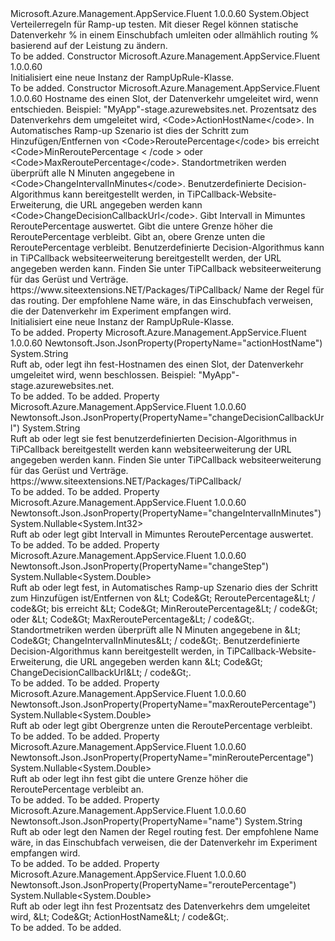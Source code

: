 <Type Name="RampUpRule" FullName="Microsoft.Azure.Management.AppService.Fluent.Models.RampUpRule">
  <TypeSignature Language="C#" Value="public class RampUpRule" />
  <TypeSignature Language="ILAsm" Value=".class public auto ansi beforefieldinit RampUpRule extends System.Object" />
  <TypeSignature Language="DocId" Value="T:Microsoft.Azure.Management.AppService.Fluent.Models.RampUpRule" />
  <TypeSignature Language="VB.NET" Value="Public Class RampUpRule" />
  <TypeSignature Language="F#" Value="type RampUpRule = class" />
  <AssemblyInfo>
    <AssemblyName>Microsoft.Azure.Management.AppService.Fluent</AssemblyName>
    <AssemblyVersion>1.0.0.60</AssemblyVersion>
  </AssemblyInfo>
  <Base>
    <BaseTypeName>System.Object</BaseTypeName>
  </Base>
  <Interfaces />
  <Docs>
    <summary>
            Verteilerregeln für Ramp-up testen. Mit dieser Regel können statische Datenverkehr % in einem Einschubfach umleiten oder allmählich routing % basierend auf der Leistung zu ändern.
            </summary>
    <remarks>To be added.</remarks>
  </Docs>
  <Members>
    <Member MemberName=".ctor">
      <MemberSignature Language="C#" Value="public RampUpRule ();" />
      <MemberSignature Language="ILAsm" Value=".method public hidebysig specialname rtspecialname instance void .ctor() cil managed" />
      <MemberSignature Language="DocId" Value="M:Microsoft.Azure.Management.AppService.Fluent.Models.RampUpRule.#ctor" />
      <MemberSignature Language="VB.NET" Value="Public Sub New ()" />
      <MemberType>Constructor</MemberType>
      <AssemblyInfo>
        <AssemblyName>Microsoft.Azure.Management.AppService.Fluent</AssemblyName>
        <AssemblyVersion>1.0.0.60</AssemblyVersion>
      </AssemblyInfo>
      <Parameters />
      <Docs>
        <summary>
            Initialisiert eine neue Instanz der RampUpRule-Klasse.
            </summary>
        <remarks>To be added.</remarks>
      </Docs>
    </Member>
    <Member MemberName=".ctor">
      <MemberSignature Language="C#" Value="public RampUpRule (string actionHostName = null, Nullable&lt;double&gt; reroutePercentage = null, Nullable&lt;double&gt; changeStep = null, Nullable&lt;int&gt; changeIntervalInMinutes = null, Nullable&lt;double&gt; minReroutePercentage = null, Nullable&lt;double&gt; maxReroutePercentage = null, string changeDecisionCallbackUrl = null, string name = null);" />
      <MemberSignature Language="ILAsm" Value=".method public hidebysig specialname rtspecialname instance void .ctor(string actionHostName, valuetype System.Nullable`1&lt;float64&gt; reroutePercentage, valuetype System.Nullable`1&lt;float64&gt; changeStep, valuetype System.Nullable`1&lt;int32&gt; changeIntervalInMinutes, valuetype System.Nullable`1&lt;float64&gt; minReroutePercentage, valuetype System.Nullable`1&lt;float64&gt; maxReroutePercentage, string changeDecisionCallbackUrl, string name) cil managed" />
      <MemberSignature Language="DocId" Value="M:Microsoft.Azure.Management.AppService.Fluent.Models.RampUpRule.#ctor(System.String,System.Nullable{System.Double},System.Nullable{System.Double},System.Nullable{System.Int32},System.Nullable{System.Double},System.Nullable{System.Double},System.String,System.String)" />
      <MemberSignature Language="VB.NET" Value="Public Sub New (Optional actionHostName As String = null, Optional reroutePercentage As Nullable(Of Double) = null, Optional changeStep As Nullable(Of Double) = null, Optional changeIntervalInMinutes As Nullable(Of Integer) = null, Optional minReroutePercentage As Nullable(Of Double) = null, Optional maxReroutePercentage As Nullable(Of Double) = null, Optional changeDecisionCallbackUrl As String = null, Optional name As String = null)" />
      <MemberSignature Language="F#" Value="new Microsoft.Azure.Management.AppService.Fluent.Models.RampUpRule : string * Nullable&lt;double&gt; * Nullable&lt;double&gt; * Nullable&lt;int&gt; * Nullable&lt;double&gt; * Nullable&lt;double&gt; * string * string -&gt; Microsoft.Azure.Management.AppService.Fluent.Models.RampUpRule" Usage="new Microsoft.Azure.Management.AppService.Fluent.Models.RampUpRule (actionHostName, reroutePercentage, changeStep, changeIntervalInMinutes, minReroutePercentage, maxReroutePercentage, changeDecisionCallbackUrl, name)" />
      <MemberType>Constructor</MemberType>
      <AssemblyInfo>
        <AssemblyName>Microsoft.Azure.Management.AppService.Fluent</AssemblyName>
        <AssemblyVersion>1.0.0.60</AssemblyVersion>
      </AssemblyInfo>
      <Parameters>
        <Parameter Name="actionHostName" Type="System.String" />
        <Parameter Name="reroutePercentage" Type="System.Nullable&lt;System.Double&gt;" />
        <Parameter Name="changeStep" Type="System.Nullable&lt;System.Double&gt;" />
        <Parameter Name="changeIntervalInMinutes" Type="System.Nullable&lt;System.Int32&gt;" />
        <Parameter Name="minReroutePercentage" Type="System.Nullable&lt;System.Double&gt;" />
        <Parameter Name="maxReroutePercentage" Type="System.Nullable&lt;System.Double&gt;" />
        <Parameter Name="changeDecisionCallbackUrl" Type="System.String" />
        <Parameter Name="name" Type="System.String" />
      </Parameters>
      <Docs>
        <param name="actionHostName">Hostname des einen Slot, der Datenverkehr umgeleitet wird, wenn entschieden. Beispiel:
            "MyApp"-stage.azurewebsites.net.</param>
        <param name="reroutePercentage">Prozentsatz des Datenverkehrs dem umgeleitet wird, &lt;Code&gt;ActionHostName&lt;/code&gt;.</param>
        <param name="changeStep">In Automatisches Ramp-up Szenario ist dies der Schritt zum Hinzufügen/Entfernen von &lt;Code&gt;ReroutePercentage&lt;/code&gt; bis erreicht &lt;Code&gt;MinReroutePercentage &lt; /code &gt; oder &lt;Code&gt;MaxReroutePercentage&lt;/code&gt;. Standortmetriken werden überprüft alle N Minuten angegebene in &lt;Code&gt;ChangeIntervalInMinutes&lt;/code&gt;.
            Benutzerdefinierte Decision-Algorithmus kann bereitgestellt werden, in TiPCallback-Website-Erweiterung, die URL angegeben werden kann &lt;Code&gt;ChangeDecisionCallbackUrl&lt;/code&gt;.</param>
        <param name="changeIntervalInMinutes">Gibt Intervall in Mimuntes ReroutePercentage auswertet.</param>
        <param name="minReroutePercentage">Gibt die untere Grenze höher die ReroutePercentage verbleibt.</param>
        <param name="maxReroutePercentage">Gibt an, obere Grenze unten die ReroutePercentage verbleibt.</param>
        <param name="changeDecisionCallbackUrl">Benutzerdefinierte Decision-Algorithmus kann in TiPCallback websiteerweiterung bereitgestellt werden, der URL angegeben werden kann. Finden Sie unter TiPCallback websiteerweiterung für das Gerüst und Verträge.
            https://www.siteextensions.NET/Packages/TiPCallback/</param>
        <param name="name">Name der Regel für das routing. Der empfohlene Name wäre, in das Einschubfach verweisen, die der Datenverkehr im Experiment empfangen wird.</param>
        <summary>
            Initialisiert eine neue Instanz der RampUpRule-Klasse.
            </summary>
        <remarks>To be added.</remarks>
      </Docs>
    </Member>
    <Member MemberName="ActionHostName">
      <MemberSignature Language="C#" Value="public string ActionHostName { get; set; }" />
      <MemberSignature Language="ILAsm" Value=".property instance string ActionHostName" />
      <MemberSignature Language="DocId" Value="P:Microsoft.Azure.Management.AppService.Fluent.Models.RampUpRule.ActionHostName" />
      <MemberSignature Language="VB.NET" Value="Public Property ActionHostName As String" />
      <MemberSignature Language="F#" Value="member this.ActionHostName : string with get, set" Usage="Microsoft.Azure.Management.AppService.Fluent.Models.RampUpRule.ActionHostName" />
      <MemberType>Property</MemberType>
      <AssemblyInfo>
        <AssemblyName>Microsoft.Azure.Management.AppService.Fluent</AssemblyName>
        <AssemblyVersion>1.0.0.60</AssemblyVersion>
      </AssemblyInfo>
      <Attributes>
        <Attribute>
          <AttributeName>Newtonsoft.Json.JsonProperty(PropertyName="actionHostName")</AttributeName>
        </Attribute>
      </Attributes>
      <ReturnValue>
        <ReturnType>System.String</ReturnType>
      </ReturnValue>
      <Docs>
        <summary>
            Ruft ab, oder legt ihn fest-Hostnamen des einen Slot, der Datenverkehr umgeleitet wird, wenn beschlossen. Beispiel: "MyApp"-stage.azurewebsites.net.
            </summary>
        <value>To be added.</value>
        <remarks>To be added.</remarks>
      </Docs>
    </Member>
    <Member MemberName="ChangeDecisionCallbackUrl">
      <MemberSignature Language="C#" Value="public string ChangeDecisionCallbackUrl { get; set; }" />
      <MemberSignature Language="ILAsm" Value=".property instance string ChangeDecisionCallbackUrl" />
      <MemberSignature Language="DocId" Value="P:Microsoft.Azure.Management.AppService.Fluent.Models.RampUpRule.ChangeDecisionCallbackUrl" />
      <MemberSignature Language="VB.NET" Value="Public Property ChangeDecisionCallbackUrl As String" />
      <MemberSignature Language="F#" Value="member this.ChangeDecisionCallbackUrl : string with get, set" Usage="Microsoft.Azure.Management.AppService.Fluent.Models.RampUpRule.ChangeDecisionCallbackUrl" />
      <MemberType>Property</MemberType>
      <AssemblyInfo>
        <AssemblyName>Microsoft.Azure.Management.AppService.Fluent</AssemblyName>
        <AssemblyVersion>1.0.0.60</AssemblyVersion>
      </AssemblyInfo>
      <Attributes>
        <Attribute>
          <AttributeName>Newtonsoft.Json.JsonProperty(PropertyName="changeDecisionCallbackUrl")</AttributeName>
        </Attribute>
      </Attributes>
      <ReturnValue>
        <ReturnType>System.String</ReturnType>
      </ReturnValue>
      <Docs>
        <summary>
            Ruft ab oder legt sie fest benutzerdefinierten Decision-Algorithmus in TiPCallback bereitgestellt werden kann websiteerweiterung der URL angegeben werden kann. Finden Sie unter TiPCallback websiteerweiterung für das Gerüst und Verträge.
            https://www.siteextensions.NET/Packages/TiPCallback/
            </summary>
        <value>To be added.</value>
        <remarks>To be added.</remarks>
      </Docs>
    </Member>
    <Member MemberName="ChangeIntervalInMinutes">
      <MemberSignature Language="C#" Value="public Nullable&lt;int&gt; ChangeIntervalInMinutes { get; set; }" />
      <MemberSignature Language="ILAsm" Value=".property instance valuetype System.Nullable`1&lt;int32&gt; ChangeIntervalInMinutes" />
      <MemberSignature Language="DocId" Value="P:Microsoft.Azure.Management.AppService.Fluent.Models.RampUpRule.ChangeIntervalInMinutes" />
      <MemberSignature Language="VB.NET" Value="Public Property ChangeIntervalInMinutes As Nullable(Of Integer)" />
      <MemberSignature Language="F#" Value="member this.ChangeIntervalInMinutes : Nullable&lt;int&gt; with get, set" Usage="Microsoft.Azure.Management.AppService.Fluent.Models.RampUpRule.ChangeIntervalInMinutes" />
      <MemberType>Property</MemberType>
      <AssemblyInfo>
        <AssemblyName>Microsoft.Azure.Management.AppService.Fluent</AssemblyName>
        <AssemblyVersion>1.0.0.60</AssemblyVersion>
      </AssemblyInfo>
      <Attributes>
        <Attribute>
          <AttributeName>Newtonsoft.Json.JsonProperty(PropertyName="changeIntervalInMinutes")</AttributeName>
        </Attribute>
      </Attributes>
      <ReturnValue>
        <ReturnType>System.Nullable&lt;System.Int32&gt;</ReturnType>
      </ReturnValue>
      <Docs>
        <summary>
            Ruft ab oder legt gibt Intervall in Mimuntes ReroutePercentage auswertet.
            </summary>
        <value>To be added.</value>
        <remarks>To be added.</remarks>
      </Docs>
    </Member>
    <Member MemberName="ChangeStep">
      <MemberSignature Language="C#" Value="public Nullable&lt;double&gt; ChangeStep { get; set; }" />
      <MemberSignature Language="ILAsm" Value=".property instance valuetype System.Nullable`1&lt;float64&gt; ChangeStep" />
      <MemberSignature Language="DocId" Value="P:Microsoft.Azure.Management.AppService.Fluent.Models.RampUpRule.ChangeStep" />
      <MemberSignature Language="VB.NET" Value="Public Property ChangeStep As Nullable(Of Double)" />
      <MemberSignature Language="F#" Value="member this.ChangeStep : Nullable&lt;double&gt; with get, set" Usage="Microsoft.Azure.Management.AppService.Fluent.Models.RampUpRule.ChangeStep" />
      <MemberType>Property</MemberType>
      <AssemblyInfo>
        <AssemblyName>Microsoft.Azure.Management.AppService.Fluent</AssemblyName>
        <AssemblyVersion>1.0.0.60</AssemblyVersion>
      </AssemblyInfo>
      <Attributes>
        <Attribute>
          <AttributeName>Newtonsoft.Json.JsonProperty(PropertyName="changeStep")</AttributeName>
        </Attribute>
      </Attributes>
      <ReturnValue>
        <ReturnType>System.Nullable&lt;System.Double&gt;</ReturnType>
      </ReturnValue>
      <Docs>
        <summary>
            Ruft ab oder legt fest, in Automatisches Ramp-up Szenario dies der Schritt zum Hinzufügen ist/Entfernen von &amp;Lt; Code&amp;Gt; ReroutePercentage&amp;Lt; / code&amp;Gt; bis erreicht &amp;Lt; Code&amp;Gt; MinReroutePercentage&amp;Lt; / code&amp;Gt; oder &amp;Lt; Code&amp;Gt; MaxReroutePercentage&amp;Lt; / code&amp;Gt;. Standortmetriken werden überprüft alle N Minuten angegebene in &amp;Lt; Code&amp;Gt; ChangeIntervalInMinutes&amp;Lt; / code&amp;Gt;.
            Benutzerdefinierte Decision-Algorithmus kann bereitgestellt werden, in TiPCallback-Website-Erweiterung, die URL angegeben werden kann &amp;Lt; Code&amp;Gt; ChangeDecisionCallbackUrl&amp;Lt; / code&amp;Gt;.
            </summary>
        <value>To be added.</value>
        <remarks>To be added.</remarks>
      </Docs>
    </Member>
    <Member MemberName="MaxReroutePercentage">
      <MemberSignature Language="C#" Value="public Nullable&lt;double&gt; MaxReroutePercentage { get; set; }" />
      <MemberSignature Language="ILAsm" Value=".property instance valuetype System.Nullable`1&lt;float64&gt; MaxReroutePercentage" />
      <MemberSignature Language="DocId" Value="P:Microsoft.Azure.Management.AppService.Fluent.Models.RampUpRule.MaxReroutePercentage" />
      <MemberSignature Language="VB.NET" Value="Public Property MaxReroutePercentage As Nullable(Of Double)" />
      <MemberSignature Language="F#" Value="member this.MaxReroutePercentage : Nullable&lt;double&gt; with get, set" Usage="Microsoft.Azure.Management.AppService.Fluent.Models.RampUpRule.MaxReroutePercentage" />
      <MemberType>Property</MemberType>
      <AssemblyInfo>
        <AssemblyName>Microsoft.Azure.Management.AppService.Fluent</AssemblyName>
        <AssemblyVersion>1.0.0.60</AssemblyVersion>
      </AssemblyInfo>
      <Attributes>
        <Attribute>
          <AttributeName>Newtonsoft.Json.JsonProperty(PropertyName="maxReroutePercentage")</AttributeName>
        </Attribute>
      </Attributes>
      <ReturnValue>
        <ReturnType>System.Nullable&lt;System.Double&gt;</ReturnType>
      </ReturnValue>
      <Docs>
        <summary>
            Ruft ab oder legt gibt Obergrenze unten die ReroutePercentage verbleibt.
            </summary>
        <value>To be added.</value>
        <remarks>To be added.</remarks>
      </Docs>
    </Member>
    <Member MemberName="MinReroutePercentage">
      <MemberSignature Language="C#" Value="public Nullable&lt;double&gt; MinReroutePercentage { get; set; }" />
      <MemberSignature Language="ILAsm" Value=".property instance valuetype System.Nullable`1&lt;float64&gt; MinReroutePercentage" />
      <MemberSignature Language="DocId" Value="P:Microsoft.Azure.Management.AppService.Fluent.Models.RampUpRule.MinReroutePercentage" />
      <MemberSignature Language="VB.NET" Value="Public Property MinReroutePercentage As Nullable(Of Double)" />
      <MemberSignature Language="F#" Value="member this.MinReroutePercentage : Nullable&lt;double&gt; with get, set" Usage="Microsoft.Azure.Management.AppService.Fluent.Models.RampUpRule.MinReroutePercentage" />
      <MemberType>Property</MemberType>
      <AssemblyInfo>
        <AssemblyName>Microsoft.Azure.Management.AppService.Fluent</AssemblyName>
        <AssemblyVersion>1.0.0.60</AssemblyVersion>
      </AssemblyInfo>
      <Attributes>
        <Attribute>
          <AttributeName>Newtonsoft.Json.JsonProperty(PropertyName="minReroutePercentage")</AttributeName>
        </Attribute>
      </Attributes>
      <ReturnValue>
        <ReturnType>System.Nullable&lt;System.Double&gt;</ReturnType>
      </ReturnValue>
      <Docs>
        <summary>
            Ruft ab oder legt ihn fest gibt die untere Grenze höher die ReroutePercentage verbleibt an.
            </summary>
        <value>To be added.</value>
        <remarks>To be added.</remarks>
      </Docs>
    </Member>
    <Member MemberName="Name">
      <MemberSignature Language="C#" Value="public string Name { get; set; }" />
      <MemberSignature Language="ILAsm" Value=".property instance string Name" />
      <MemberSignature Language="DocId" Value="P:Microsoft.Azure.Management.AppService.Fluent.Models.RampUpRule.Name" />
      <MemberSignature Language="VB.NET" Value="Public Property Name As String" />
      <MemberSignature Language="F#" Value="member this.Name : string with get, set" Usage="Microsoft.Azure.Management.AppService.Fluent.Models.RampUpRule.Name" />
      <MemberType>Property</MemberType>
      <AssemblyInfo>
        <AssemblyName>Microsoft.Azure.Management.AppService.Fluent</AssemblyName>
        <AssemblyVersion>1.0.0.60</AssemblyVersion>
      </AssemblyInfo>
      <Attributes>
        <Attribute>
          <AttributeName>Newtonsoft.Json.JsonProperty(PropertyName="name")</AttributeName>
        </Attribute>
      </Attributes>
      <ReturnValue>
        <ReturnType>System.String</ReturnType>
      </ReturnValue>
      <Docs>
        <summary>
            Ruft ab oder legt den Namen der Regel routing fest. Der empfohlene Name wäre, in das Einschubfach verweisen, die der Datenverkehr im Experiment empfangen wird.
            </summary>
        <value>To be added.</value>
        <remarks>To be added.</remarks>
      </Docs>
    </Member>
    <Member MemberName="ReroutePercentage">
      <MemberSignature Language="C#" Value="public Nullable&lt;double&gt; ReroutePercentage { get; set; }" />
      <MemberSignature Language="ILAsm" Value=".property instance valuetype System.Nullable`1&lt;float64&gt; ReroutePercentage" />
      <MemberSignature Language="DocId" Value="P:Microsoft.Azure.Management.AppService.Fluent.Models.RampUpRule.ReroutePercentage" />
      <MemberSignature Language="VB.NET" Value="Public Property ReroutePercentage As Nullable(Of Double)" />
      <MemberSignature Language="F#" Value="member this.ReroutePercentage : Nullable&lt;double&gt; with get, set" Usage="Microsoft.Azure.Management.AppService.Fluent.Models.RampUpRule.ReroutePercentage" />
      <MemberType>Property</MemberType>
      <AssemblyInfo>
        <AssemblyName>Microsoft.Azure.Management.AppService.Fluent</AssemblyName>
        <AssemblyVersion>1.0.0.60</AssemblyVersion>
      </AssemblyInfo>
      <Attributes>
        <Attribute>
          <AttributeName>Newtonsoft.Json.JsonProperty(PropertyName="reroutePercentage")</AttributeName>
        </Attribute>
      </Attributes>
      <ReturnValue>
        <ReturnType>System.Nullable&lt;System.Double&gt;</ReturnType>
      </ReturnValue>
      <Docs>
        <summary>
            Ruft ab oder legt ihn fest Prozentsatz des Datenverkehrs dem umgeleitet wird, &amp;Lt; Code&amp;Gt; ActionHostName&amp;Lt; / code&amp;Gt;.
            </summary>
        <value>To be added.</value>
        <remarks>To be added.</remarks>
      </Docs>
    </Member>
  </Members>
</Type>